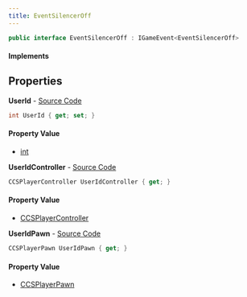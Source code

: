 ```yaml
---
title: EventSilencerOff
---
```


```csharp
public interface EventSilencerOff : IGameEvent<EventSilencerOff>
```

#### Implements

## Properties

**UserId** - [Source Code](https://github.com/swiftly-solution/swiftlys2/blob/master/managed/src/SwiftlyS2.Generated/GameEvents/Interfaces/EventSilencerOff.cs#L33)

```csharp
int UserId { get; set; }
```

#### Property Value

- [int](https://learn.microsoft.com/dotnet/api/system.int32)

**UserIdController** - [Source Code](https://github.com/swiftly-solution/swiftlys2/blob/master/managed/src/SwiftlyS2.Generated/GameEvents/Interfaces/EventSilencerOff.cs#L21)

```csharp
CCSPlayerController UserIdController { get; }
```

#### Property Value

- [CCSPlayerController](/docs/api/shared/schemadefinitions/ccsplayercontroller)

**UserIdPawn** - [Source Code](https://github.com/swiftly-solution/swiftlys2/blob/master/managed/src/SwiftlyS2.Generated/GameEvents/Interfaces/EventSilencerOff.cs#L27)

```csharp
CCSPlayerPawn UserIdPawn { get; }
```

#### Property Value

- [CCSPlayerPawn](/docs/api/shared/schemadefinitions/ccsplayerpawn)


